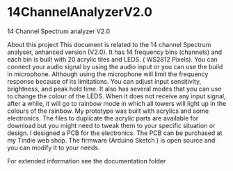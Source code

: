 # 14ChannelAnalyzerV2.0
14 Channel Spectrum analyzer V2.0

About this project
This document is related to the 14 channel Spectrum analyser, anhanced version (V2.0). It has 14 frequency bins (channels) and each bin is built with 20 acrylic tiles and LEDS. ( WS2812 Pixels).
You can connect your audio signal by using the audio input or you can use the build in microphone. Although using the microphone will limit the frequency response because of its limitations.
You can adjust input sensitivity, brightness, and peak hold time. It also has several modes that you can use to change the colour of the LEDS. When it does not receive any input signal, after a while, it will go to rainbow mode in which all towers will light up in the colours of the rainbow.
My prototype was built with acrylics and some electronics.  The files to duplicate the acrylic parts are available for download but you might need to tweak them to your specific situation or design. I designed a PCB for the electronics. The PCB can be purchased at my Tindie web shop. 
The firmware (Arduino Sketch ) is open source and you can modify it to your needs.

For extended information see the documentation folder
